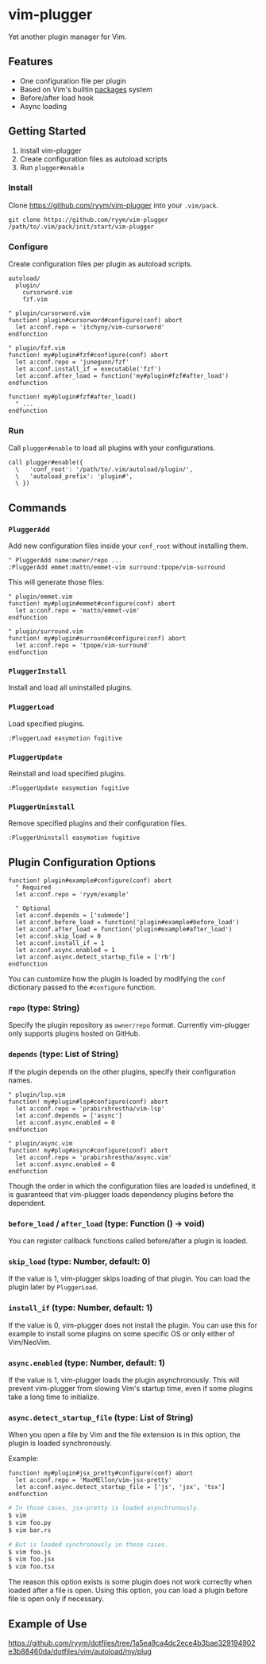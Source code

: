 # vim-plugger

Yet another plugin manager for Vim.

## Features

- One configuration file per plugin
- Based on Vim's builtin [packages][vim-packages] system
- Before/after load hook
- Async loading

[vim-packages]: https://vim-jp.org/vimdoc-en/repeat.html#packages

## Getting Started

1. Install vim-plugger
2. Create configuration files as autoload scripts
3. Run `plugger#enable`

### Install

Clone <https://github.com/ryym/vim-plugger> into your `.vim/pack`.

```
git clone https://github.com/ryym/vim-plugger /path/to/.vim/pack/init/start/vim-plugger
```

### Configure

Create configuration files per plugin as autoload scripts.

```
autoload/
  plugin/
    cursorword.vim
    fzf.vim
```

```vim
" plugin/cursorword.vim
function! plugin#cursorword#configure(conf) abort
  let a:conf.repo = 'itchyny/vim-cursorword'
endfunction
```

```vim
" plugin/fzf.vim
function! my#plugin#fzf#configure(conf) abort
  let a:conf.repo = 'junegunn/fzf'
  let a:conf.install_if = executable('fzf')
  let a:conf.after_load = function('my#plugin#fzf#after_load')
endfunction

function! my#plugin#fzf#after_load()
  " ...
endfunction
```

### Run

Call `plugger#enable` to load all plugins with your configurations.

```vim
call plugger#enable({
  \   'conf_root': '/path/to/.vim/autoload/plugin/',
  \   'autoload_prefix': 'plugin#',
  \ })
```

## Commands

### `PluggerAdd`

Add new configuration files inside your `conf_root` without installing them.

```vim
" PluggerAdd name:owner/repo ...
:PluggerAdd emmet:mattn/emmet-vim surround:tpope/vim-surround
```

This will generate those files:

```vim
" plugin/emmet.vim
function! my#plugin#emmet#configure(conf) abort
  let a:conf.repo = 'mattn/emmet-vim'
endfunction
```

```vim
" plugin/surround.vim
function! my#plugin#surround#configure(conf) abort
  let a:conf.repo = 'tpope/vim-surround'
endfunction
```

### `PluggerInstall`

Install and load all uninstalled plugins.

### `PluggerLoad`

Load specified plugins.

```vim
:PluggerLoad easymotion fugitive
```

### `PluggerUpdate`

Reinstall and load specified plugins.

```vim
:PluggerUpdate easymotion fugitive
```

### `PluggerUninstall`

Remove specified plugins and their configuration files.

```vim
:PluggerUninstall easymotion fugitive
```


## Plugin Configuration Options

```vim
function! plugin#example#configure(conf) abort
  " Required
  let a:conf.repo = 'ryym/example'
  
  " Optional
  let a:conf.depends = ['submode']
  let a:conf.before_load = function('plugin#example#before_load')
  let a:conf.after_load = function('plugin#example#after_load')
  let a:conf.skip_load = 0
  let a:conf.install_if = 1
  let a:conf.async.enabled = 1
  let a:conf.async.detect_startup_file = ['rb']
endfunction
```

You can customize how the plugin is loaded by modifying the `conf` dictionary passed to the `#configure` function.

### `repo` (type: String)

Specify the plugin repository as `owner/repo` format.
Currently vim-plugger only supports plugins hosted on GitHub.

### `depends` (type: List of String)

If the plugin depends on the other plugins, specify their configuration names.

```vim
" plugin/lsp.vim
function! my#plugin#lsp#configure(conf) abort
  let a:conf.repo = 'prabirshrestha/vim-lsp'
  let a:conf.depends = ['async']
  let a:conf.async.enabled = 0
endfunction
```

```vim
" plugin/async.vim
function! my#plug#async#configure(conf) abort
  let a:conf.repo = 'prabirshrestha/async.vim'
  let a:conf.async.enabled = 0
endfunction
```

Though the order in which the configuration files are loaded is undefined,
it is guaranteed that vim-plugger loads dependency plugins before the dependent.

### `before_load` / `after_load` (type: Function () -> void)

You can register callback functions called before/after a plugin is loaded.

### `skip_load` (type: Number, default: 0)

If the value is 1, vim-plugger skips loading of that plugin.
You can load the plugin later by `PluggerLoad`.

### `install_if` (type: Number, default: 1)

If the value is 0, vim-plugger does not install the plugin.
You can use this for example to install some plugins on some specific OS or only either of Vim/NeoVim.

### `async.enabled` (type: Number, default: 1)

If the value is 1, vim-plugger loads the plugin asynchronously.
This will prevent vim-plugger from slowing Vim's startup time, even if some plugins take a long time to initialize.


### `async.detect_startup_file` (type: List of String)

When you open a file by Vim and the file extension is in this option, the plugin is loaded synchronously.

Example:

```vim
function! my#plugin#jsx_pretty#configure(conf) abort
  let a:conf.repo = 'MaxMEllon/vim-jsx-pretty'
  let a:conf.async.detect_startup_file = ['js', 'jsx', 'tsx']
endfunction
```

```bash
# In those cases, jsx-pretty is loaded asynchronously.
$ vim
$ vim foo.py
$ vim bar.rs

# But is loaded synchronously in those cases.
$ vim foo.js
$ vim foo.jsx
$ vim foo.tsx
```

The reason this option exists is some plugin does not work correctly when loaded after a file is open.
Using this option, you can load a plugin before file is open only if necessary.

## Example of Use

<https://github.com/ryym/dotfiles/tree/1a5ea9ca4dc2ece4b3bae329194902e3b88460da/dotfiles/vim/autoload/my/plug>
